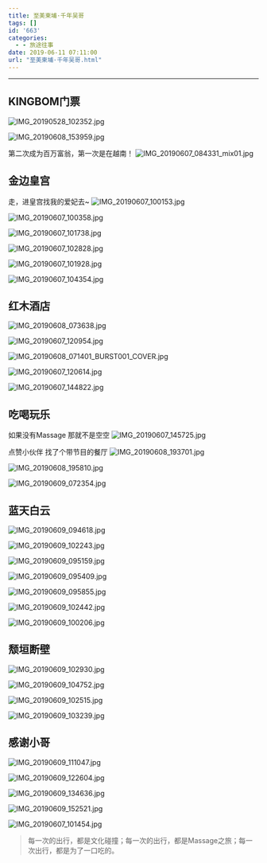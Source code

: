 ```yaml
---
title: 至美柬埔·千年吴哥
tags: []
id: '663'
categories:
  - - 旅途往事
date: 2019-06-11 07:11:00
url: "至美柬埔·千年吴哥.html"
---
```


* * *

## KINGBOM门票

![IMG_20190528_102352.jpg](http://blog.dahouzi.cn/blog/picture/IMG_20190528_102352.jpg?imageView/2/w/800)

![IMG_20190608_153959.jpg](http://blog.dahouzi.cn/blog/picture/IMG_20190608_153959.jpg?imageView/2/w/800)

第二次成为百万富翁，第一次是在越南！ ![IMG_20190607_084331_mix01.jpg](http://blog.dahouzi.cn/blog/picture/IMG_20190607_084331_mix01.jpg?imageView/2/w/800)

## 金边皇宫

走，进皇宫找我的爱妃去~ ![IMG_20190607_100153.jpg](http://blog.dahouzi.cn/blog/picture/IMG_20190607_100153.jpg?imageView/2/w/800)

![IMG_20190607_100358.jpg](http://blog.dahouzi.cn/blog/picture/IMG_20190607_100358.jpg?imageView/2/w/800)

![IMG_20190607_101738.jpg](http://blog.dahouzi.cn/blog/picture/IMG_20190607_101738.jpg?imageView/2/w/800)

![IMG_20190607_102828.jpg](http://blog.dahouzi.cn/blog/picture/IMG_20190607_102828.jpg?imageView/2/w/800)

![IMG_20190607_101928.jpg](http://blog.dahouzi.cn/blog/picture/IMG_20190607_101928.jpg?imageView/2/w/800)

![IMG_20190607_104354.jpg](http://blog.dahouzi.cn/blog/picture/IMG_20190607_104354.jpg?imageView/2/w/800)

## 红木酒店

![IMG_20190608_073638.jpg](http://blog.dahouzi.cn/blog/picture/IMG_20190608_073638.jpg?imageView/2/w/800)

![IMG_20190607_120954.jpg](http://blog.dahouzi.cn/blog/picture/IMG_20190607_120954.jpg?imageView/2/w/800)

![IMG_20190608_071401_BURST001_COVER.jpg](http://blog.dahouzi.cn/blog/picture/IMG_20190608_071401_BURST001_COVER.jpg?imageView/2/w/800)

![IMG_20190607_120614.jpg](http://blog.dahouzi.cn/blog/picture/IMG_20190607_120614.jpg?imageView/2/w/400)

![IMG_20190607_144822.jpg](http://blog.dahouzi.cn/blog/picture/IMG_20190607_144822.jpg?imageView/2/w/200)

## 吃喝玩乐

如果没有Massage 那就不是空空 ![IMG_20190607_145725.jpg](http://blog.dahouzi.cn/blog/picture/IMG_20190607_145725.jpg?imageView/2/w/200)

点赞小伙伴 找了个带节目的餐厅 ![IMG_20190608_193701.jpg](http://blog.dahouzi.cn/blog/picture/IMG_20190608_193701.jpg?imageView/2/w/400)

![IMG_20190608_195810.jpg](http://blog.dahouzi.cn/blog/picture/IMG_20190608_195810.jpg?imageView/2/w/600)

![IMG_20190609_072354.jpg](http://blog.dahouzi.cn/blog/picture/IMG_20190609_072354.jpg?imageView/2/w/800)

## 蓝天白云

![IMG_20190609_094618.jpg](http://blog.dahouzi.cn/blog/picture/IMG_20190609_094618.jpg?imageView/2/w/800)

![IMG_20190609_102243.jpg](http://blog.dahouzi.cn/blog/picture/IMG_20190609_102243.jpg?imageView/2/w/600)

![IMG_20190609_095159.jpg](http://blog.dahouzi.cn/blog/picture/IMG_20190609_095159.jpg?imageView/2/w/400)

![IMG_20190609_095409.jpg](http://blog.dahouzi.cn/blog/picture/IMG_20190609_095409.jpg?imageView/2/w/300)

![IMG_20190609_095855.jpg](http://blog.dahouzi.cn/blog/picture/IMG_20190609_095855.jpg?imageView/2/w/800)

![IMG_20190609_102442.jpg](http://blog.dahouzi.cn/blog/picture/IMG_20190609_102442.jpg?imageView/2/w/600)

![IMG_20190609_100206.jpg](http://blog.dahouzi.cn/blog/picture/IMG_20190609_100206.jpg?imageView/2/w/400)

## 颓垣断壁

![IMG_20190609_102930.jpg](http://blog.dahouzi.cn/blog/picture/IMG_20190609_102930.jpg?imageView/2/w/800)

![IMG_20190609_104752.jpg](http://blog.dahouzi.cn/blog/picture/IMG_20190609_104752.jpg?imageView/2/w/800)

![IMG_20190609_102515.jpg](http://blog.dahouzi.cn/blog/picture/IMG_20190609_102515.jpg?imageView/2/w/800)

![IMG_20190609_103239.jpg](http://blog.dahouzi.cn/blog/picture/IMG_20190609_103239.jpg?imageView/2/w/800)

## 感谢小哥

![IMG_20190609_111047.jpg](http://blog.dahouzi.cn/blog/picture/IMG_20190609_111047.jpg?imageView/2/w/800)

![IMG_20190609_122604.jpg](http://blog.dahouzi.cn/blog/picture/IMG_20190609_122604.jpg?imageView/2/w/700)

![IMG_20190609_134636.jpg](http://blog.dahouzi.cn/blog/picture/IMG_20190609_134636.jpg?imageView/2/w/600)

![IMG_20190609_152521.jpg](http://blog.dahouzi.cn/blog/picture/IMG_20190609_152521.jpg?imageView/2/w/500)

![IMG_20190607_101454.jpg](http://blog.dahouzi.cn/blog/picture/IMG_20190607_101454.jpg?imageView/2/w/400)

> 每一次的出行，都是文化碰撞；每一次的出行，都是Massage之旅；每一次出行，都是为了一口吃的。
